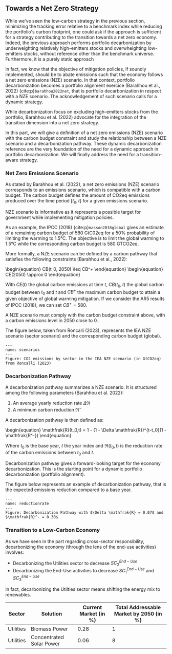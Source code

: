 
## Towards a Net Zero Strategy

While we've seen the low-carbon strategy in the previous section, minimizing the tracking error relative to a benchmark index while reducing the portfolio's carbon footprint, one could ask if the approach is sufficient for a strategy contributing to the transition towards a net zero economy. Indeed, the previous approach performs portfolio decarbonization by underweighting relatively high-emitters stocks and overwheighting low-emitters stocks, without reference other than the benchmark universe. Furthermore, it is a purely static approach

In fact, we know that the objective of mitigation policies, if soundly implemented, should be to abate emissions such that the economy follows a net zero emissions (NZE) scenario. In that context, portfolio decarbonization becomes a portfolio alignment exercice (Barahhou et al., 2022) {cite:p}`barahhou2022net`, that is portfolio decarbonization in respect with a NZE scenario. The acknowledgement of such scenario calls for a dynamic strategy.

While decarbonization focus on excluding high-emitters stocks from the portfolio, Barahhou et al. (2022) advocate for the integration of the transition dimension into a net zero strategy. 

In this part, we will give a definition of a net zero emissions (NZE) scenario with the carbon budget constraint and study the relationship between a NZE scenario and a decarbonization pathway. These dynamic decarbonization reference are the very foundation of the need for a dynamic approach in portfolio decarbonization. We will finally address the need for a transition-aware strategy.

### Net Zero Emissions Scenario

As stated by Barahhou et al. (2022), a net zero emissions (NZE) scenario corresponds to an emissions scenario, which is compatible with a carbon budget. 
The carbon budget defines the amount of CO2eq emissions produced over the time period $[t_0,t]$ for a given emissions scenario. 

NZE scenario is informative as it represents a possible target for government while implementing mitigation policies.

As an example, the IPCC (2018) {cite:p}`masson2018global` gives an estimate of a remaining carbon budget of 580 GtC02eq for a 50% probability of limiting the warming to 1.5°C. The objective is to limit the global warming to 1.5°C while the corresponding carbon budget is 580 GTCO2eq.

More formally, a NZE scenario can be defined by a carbon pathway that satisfies the following constraints (Barahhou et al., 2022):

\begin{equation}
CB(t_0, 2050) \leq CB^+
\end{equation}
\begin{equation}
CE(2050) \approx 0
\end{equation}

With $CE(t)$ the global carbon emissions at time $t$, $CB(t_0,t)$ the global carbon budget between $t_0$ and $t$ and $CB^+$ the maximum carbon budget to attain a given objective of global warming mitigation. If we consider the AR5 results of IPCC (2018), we can set $CB^+ = 580$.

A NZE scenario must comply with the carbon budget constraint above, with a carbon emissions level in 2050 close to 0.

The figure below, taken from Roncalli (2023), represents the IEA NZE scenario (sector scenario) and the corresponding carbon budget (global).


```{figure} scenarios.png
---
name: scenarios
---
Figure: CO2 emissions by sector in the IEA NZE scenario (in GtCO2eq) from Roncalli (2023)
```

### Decarbonization Pathway

A decarbonization pathway summarizes a NZE scenario. It is structured among the following parameters (Barahhou et al. 2022):
1. An average yearly reduction rate $\Delta \mathfrak{R}$ 
2. A minimum carbon reduction $\mathfrak{R}^-$

A decarbonization pathway is then defined as:

\begin{equation}
\mathfrak{R}(t_0,t) = 1 - (1 - \Delta \mathfrak{R})^{t-t_0}(1 - \mathfrak{R^-})
\end{equation}


Where $t_0$ is the base year, $t$ the year index and $\mathfrak{R}(t_0,t)$ is the reduction rate of the carbon emissions between $t_0$ and $t$.

Decarbonization pathway gives a forward-looking target for the economy decarbonization. This is the starting point for a dynamic portfolio decarbonization (portfolio alignment).

The figure below represents an example of decarbonization pathway, that is the expected emissions reduction compared to a base year.

```{figure} reductionrate.png
---
name: reductionrate
---
Figure: Decarbonization Pathway with $\Delta \mathfrak{R} = 0.07$ and $\mathfrak{R}^- = 0.30$
```

### Transition to a Low-Carbon Economy

As we have seen in the part regarding cross-sector responsibility, decarbonizing the economy (through the lens of the end-use activities) involves:
- Decarbonizing the Utilities sector to decrease $SC_2^{End-Use}$
- Decarbonizing the End-Use activities to decrease $SC_1^{End-Use}$ and $SC_3^{End-Use}$

In fact, decarbonizing the Utilties sector means shifting the energy mix to renewables.

| Sector | Solution | Current Market (in %) | Total Addressable Market by 2050 (in %) |
| --- | --- | ---- | --- |
| Utilities  | Biomass Power | 0.28 | 1 |
| Utilities  | Concentrated Solar Power | 0.06 | 8 |
